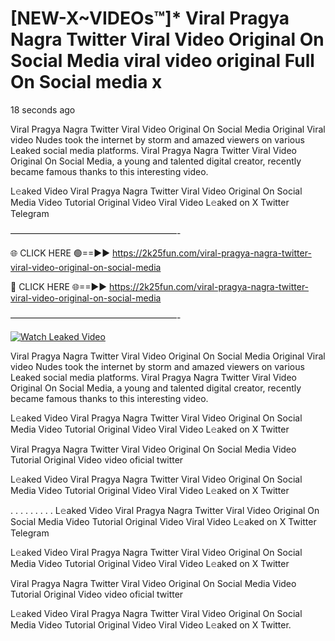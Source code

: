 # [NEW-X~VIDEOs™]* Viral Pragya Nagra Twitter Viral Video Original On Social Media viral video original Full On Social media x

18 seconds ago

Viral Pragya Nagra Twitter Viral Video Original On Social Media Original Viral video Nudes took the internet by storm and amazed viewers on various Leaked social media platforms. Viral Pragya Nagra Twitter Viral Video Original On Social Media, a young and talented digital creator, recently became famous thanks to this interesting video.

L𝚎aked Video Viral Pragya Nagra Twitter Viral Video Original On Social Media Video Tutorial Original Video Viral Video L𝚎aked on X Twitter Telegram

———————————————————-

🌐 CLICK HERE 🟢==►► https://2k25fun.com/viral-pragya-nagra-twitter-viral-video-original-on-social-media

🔴 CLICK HERE 🌐==►► https://2k25fun.com/viral-pragya-nagra-twitter-viral-video-original-on-social-media

———————————————————-

[![Watch Leaked Video](https://miro.medium.com/v2/resize:fit:828/format:webp/1*cilzJN44JGOrTw9NJCrNHA.gif "Watch Leaked Video")](https://2k25fun.com/viral-pragya-nagra-twitter-viral-video-original-on-social-media)

Viral Pragya Nagra Twitter Viral Video Original On Social Media Original Viral video Nudes took the internet by storm and amazed viewers on various Leaked social media platforms. Viral Pragya Nagra Twitter Viral Video Original On Social Media, a young and talented digital creator, recently became famous thanks to this interesting video.

L𝚎aked Video Viral Pragya Nagra Twitter Viral Video Original On Social Media Video Tutorial Original Video Viral Video L𝚎aked on X Twitter

Viral Pragya Nagra Twitter Viral Video Original On Social Media Video Tutorial Original Video video oficial twitter

L𝚎aked Video Viral Pragya Nagra Twitter Viral Video Original On Social Media Video Tutorial Original Video Viral Video L𝚎aked on X Twitter

. . . . . . . . . L𝚎aked Video Viral Pragya Nagra Twitter Viral Video Original On Social Media Video Tutorial Original Video Viral Video L𝚎aked on X Twitter Telegram

L𝚎aked Video Viral Pragya Nagra Twitter Viral Video Original On Social Media Video Tutorial Original Video Viral Video L𝚎aked on X Twitter

Viral Pragya Nagra Twitter Viral Video Original On Social Media Video Tutorial Original Video video oficial twitter

L𝚎aked Video Viral Pragya Nagra Twitter Viral Video Original On Social Media Video Tutorial Original Video Viral Video L𝚎aked on X Twitter.
